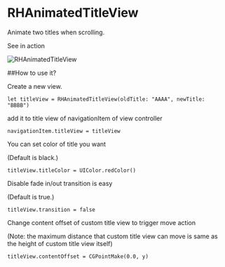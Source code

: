 # RHAnimatedTitleView

Animate two titles when scrolling.

See in action

![RHAnimatedTitleView](http://i.imgur.com/dy5EKuQ.gif)

##How to use it?

Create a new view.

	let titleView = RHAnimatedTitleView(oldTitle: "AAAA", newTitle: "BBBB")

add it to title view of navigationItem of view controller

	navigationItem.titleView = titleView
	
You can set color of title you want 

(Default is black.)

	titleView.titleColor = UIColor.redColor()

Disable fade in/out transition is easy

(Default is true.)

	titleView.transition = false
	
Change content offset of custom title view to trigger move action

(Note: the maximum distance that custom title view can move is same as the height of custom title view itself)

	titleView.contentOffset = CGPointMake(0.0, y)